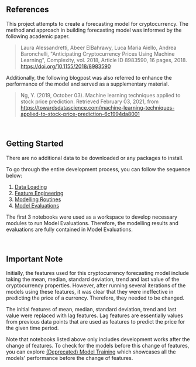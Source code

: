 <h2> References </h2>

This project attempts to create a forecasting model for cryptocurrency. The method and approach in building forecasting model was informed by the following academic paper.

>Laura Alessandretti, Abeer ElBahrawy, Luca Maria Aiello, Andrea Baronchelli, "Anticipating Cryptocurrency Prices Using Machine Learning", Complexity, vol. 2018, Article ID 8983590, 16 pages, 2018. https://doi.org/10.1155/2018/8983590


Additionally, the following blogpost was also referred to enhance the performance of the model and served as a supplementary material.

>Ng, Y. (2019, October 03). Machine learning techniques applied to stock price prediction. Retrieved February 03, 2021, from https://towardsdatascience.com/machine-learning-techniques-applied-to-stock-price-prediction-6c1994da8001

<br>
<h2> Getting Started </h2>

There are no additional data to be downloaded or any packages to install.

To go through the entire development process, you can follow the sequence below:
1. [Data Loading](./1.%20Data%20Loading.ipynb.)
2. [Feature Engineering](./1.%20Feature%20Engineering.ipynb.)
3. [Modelling Routines](./1.%20Modelling%20Routines.ipynb.)
4. [Model Evaluations](./1.%20Model%20Evaluations.ipynb.)

The first 3 notebooks were used as a workspace to develop necessary modules to run Model Evaluations. Therefore, the modelling results and evaluations are fully contained in Model Evaluations.


<br>
<h2> Important Note </h2>

Initially, the features used for this cryptocurrency forecasting model include taking the mean, median, standard deviation, trend and last value of the cryptocurrency properties. However, after running several iterations of the models using these features, it was clear that they were ineffective in predicting the price of a currency. Therefore, they needed to be changed.

The initial features of mean, median, standard deviation, trend and last value were replaced with lag features. Lag features are essentially values from previous data points that are used as features to predict the price for the given time period. 

Note that notebooks listed above only includes development works after the change of features. To check for the models before this change of features, you can explore [(Deprecated) Model Training](./(Deprecated)%20Model%20Training.ipynb.) which showcases all the models' performance before the change of features.
